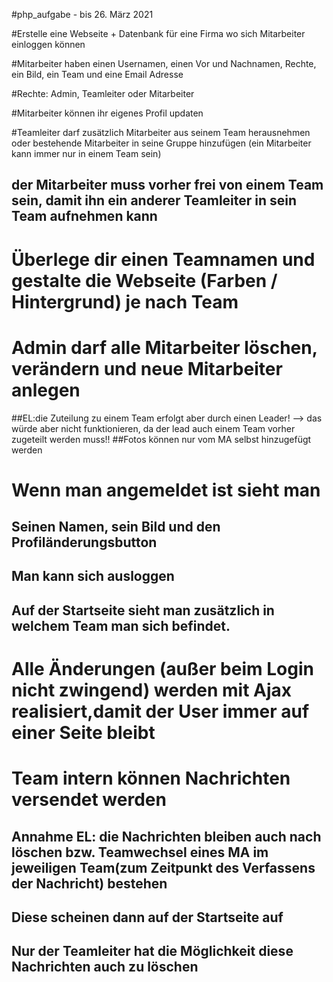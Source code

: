 #php_aufgabe - bis 26. März 2021

#Erstelle eine Webseite + Datenbank für eine Firma wo sich Mitarbeiter einloggen können

#Mitarbeiter haben einen Usernamen, einen Vor und Nachnamen, Rechte, ein Bild, ein Team und eine Email Adresse

#Rechte: Admin, Teamleiter oder Mitarbeiter

#Mitarbeiter können ihr eigenes Profil updaten

#Teamleiter darf zusätzlich Mitarbeiter aus seinem Team herausnehmen oder bestehende Mitarbeiter in seine Gruppe hinzufügen (ein Mitarbeiter kann immer nur in einem Team sein)
## der Mitarbeiter muss vorher frei von einem Team sein, damit ihn ein anderer Teamleiter in sein Team aufnehmen kann

# Überlege dir einen Teamnamen und gestalte die Webseite (Farben / Hintergrund) je nach Team

# Admin darf alle Mitarbeiter löschen, verändern und neue Mitarbeiter anlegen
##EL:die Zuteilung zu einem Team erfolgt aber durch einen Leader!
--> das würde aber nicht funktionieren, da der lead auch einem Team vorher zugeteilt werden muss!! 
##Fotos können nur vom MA selbst hinzugefügt werden

<!-- # Löscht ein Admin einen Mitarbeiter, so wird dieser per Mail darüber informiert -->

# Wenn man angemeldet ist sieht man
## Seinen Namen, sein Bild und den Profiländerungsbutton
## Man kann sich ausloggen
## Auf der Startseite sieht man zusätzlich in welchem Team man sich befindet.

# Alle Änderungen (außer beim Login nicht zwingend) werden mit Ajax realisiert,damit der User immer auf einer Seite bleibt

# Team intern können Nachrichten versendet werden
## Annahme EL: die Nachrichten bleiben auch nach löschen bzw. Teamwechsel eines MA im jeweiligen Team(zum Zeitpunkt des Verfassens der Nachricht) bestehen
## Diese scheinen dann auf der Startseite auf
## Nur der Teamleiter hat die Möglichkeit diese Nachrichten auch zu löschen